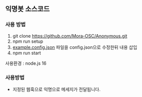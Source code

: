 ## 익명봇 소스코드

### 사용 방법
1. git clone https://github.com/Mora-OSC/Anonymous.git
2. npm run setup
3. [example.config.json](https://github.com/Mora-OSC/Anonymous/blob/master/example.config.json) 파일을 config.json으로 수정한뒤 내용 삽입
4. npm run start

사용환경 : node.js 16

### 사용방법
- 지정된 웹훅으로 익명으로 메세지가 전달됩니다.
